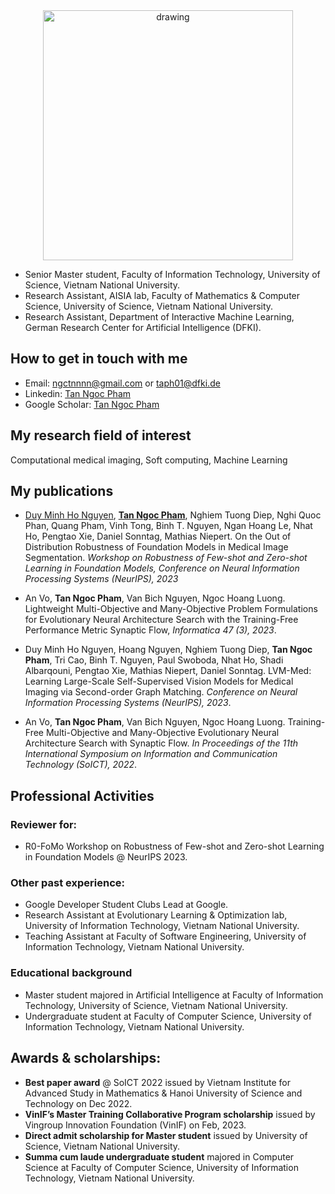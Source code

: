 

<div align='center'>

<img src="./tannp.JPG" alt="drawing" width="400"/>

</div>

- Senior Master student, Faculty of Information Technology, University of Science, Vietnam National University.
- Research Assistant, AISIA lab, Faculty of Mathematics & Computer Science, University of Science, Vietnam National University.
- Research Assistant, Department of Interactive Machine Learning, German Research Center for Artificial Intelligence (DFKI).

## How to get in touch with me
* Email: [ngctnnnn@gmail.com](mailto:ngctnnnn@gmail.com) or [taph01@dfki.de](mailto:taph01@dfki.de)
* Linkedin: [Tan Ngoc Pham](https://www.linkedin.com/in/ngctnnnn/)
* Google Scholar: [Tan Ngoc Pham](https://scholar.google.com/citations?user=-agvSxkAAAAJ)

## My research field of interest
Computational medical imaging, Soft computing, Machine Learning

## My publications
* <ins>Duy Minh Ho Nguyen</ins>, <ins><b>Tan Ngoc Pham</b></ins>, Nghiem Tuong Diep, Nghi Quoc Phan, Quang Pham, Vinh Tong, Binh T. Nguyen, Ngan Hoang Le, Nhat Ho, Pengtao Xie, Daniel Sonntag, Mathias Niepert. On the Out of Distribution Robustness of Foundation Models in Medical Image Segmentation. *Workshop on Robustness of Few-shot and Zero-shot Learning in Foundation Models, Conference on Neural Information Processing Systems (NeurIPS), 2023*

* An Vo, **Tan Ngoc Pham**, Van Bich Nguyen, Ngoc Hoang Luong. Lightweight Multi-Objective and Many-Objective Problem Formulations for Evolutionary Neural Architecture Search with the Training-Free Performance Metric Synaptic Flow, *Informatica 47 (3), 2023*.

* Duy Minh Ho Nguyen, Hoang Nguyen, Nghiem Tuong Diep, **Tan Ngoc Pham**, Tri Cao, Binh T. Nguyen, Paul Swoboda, Nhat Ho, Shadi Albarqouni, Pengtao Xie, Mathias Niepert, Daniel Sonntag. LVM-Med: Learning Large-Scale Self-Supervised Vision Models for Medical Imaging via Second-order Graph Matching. *Conference on Neural Information Processing Systems (NeurIPS), 2023*. 

* An Vo, **Tan Ngoc Pham**, Van Bich Nguyen, Ngoc Hoang Luong. Training-Free Multi-Objective and Many-Objective Evolutionary Neural Architecture Search with Synaptic Flow. *In Proceedings of the 11th International Symposium on Information and Communication Technology (SoICT), 2022*.

## Professional Activities
### Reviewer for:
* R0-FoMo Workshop on Robustness of Few-shot and Zero-shot Learning in Foundation Models @ NeurIPS 2023.

### Other past experience:
* Google Developer Student Clubs Lead at Google.
* Research Assistant at Evolutionary Learning & Optimization lab, University of Information Technology, Vietnam National University.
* Teaching Assistant at Faculty of Software Engineering, University of Information Technology, Vietnam National University.

### Educational background
* Master student majored in Artificial Intelligence at Faculty of Information Technology, University of Science, Vietnam National University.
* Undergraduate student at Faculty of Computer Science, University of Information Technology, Vietnam National University.

## Awards & scholarships:
* **Best paper award** @ SoICT 2022 issued by Vietnam Institute for Advanced Study in Mathematics & Hanoi University of Science and Technology on Dec 2022.
* **VinIF’s Master Training Collaborative Program scholarship** issued by Vingroup Innovation Foundation (VinIF) on Feb, 2023.
* **Direct admit scholarship for Master student** issued by University of Science, Vietnam National University.
* **Summa cum laude undergraduate student** majored in Computer Science at Faculty of Computer Science, University of Information Technology, Vietnam National University.
